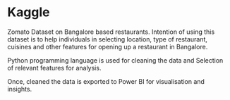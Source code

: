 # Kaggle
Zomato Dataset on Bangalore based restaurants.
Intention of using this dataset is to help individuals in selecting location, type of restaurant, cuisines and other features 
for opening up a restaurant in Bangalore.

Python programming language is used for cleaning the data and Selection of relevant features for analysis.

Once, cleaned the data is exported to Power BI for visualisation and insights.
